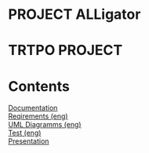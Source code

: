 # PROJECT ALLigator
# TRTPO PROJECT

# Contents
[Documentation](https://github.com/bar47ney/trtpo_two/tree/master/docs) <br>
[Reqirements (eng)](https://github.com/bar47ney/trtpo_two/blob/master/docs/requirements.md) <br>
[UML Diagramms (eng)](https://github.com/bar47ney/trtpo_two/tree/master/Diagrams) <br>
[Test (eng)](https://github.com/bar47ney/trtpo_two/tree/master/test) <br>
[Presentation ](https://github.com/bar47ney/trtpo_two/blob/master/presentation.pptx) <br>
